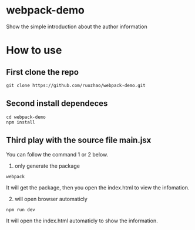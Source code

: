 # webpack-demo
Show the simple introduction about the author information

# How to use
## First clone the repo
```
git clone https://github.com/ruozhao/webpack-demo.git
```

## Second install dependeces
```
cd webpack-demo
npm install
```

## Third play with the source file main.jsx
You can follow the command 1 or 2 below.
1. only generate the package
```
webpack
```
It will get the package, then you open the index.html to view the infomation.

2. will open browser automaticly
```
npm run dev
```
It will open the index.html automaticly to show the information.
